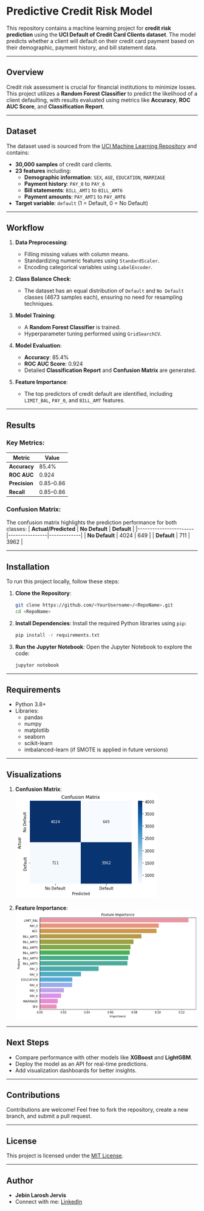 
# **Predictive Credit Risk Model**

This repository contains a machine learning project for **credit risk prediction** using the **UCI Default of Credit Card Clients dataset**. The model predicts whether a client will default on their credit card payment based on their demographic, payment history, and bill statement data.

---

## **Overview**

Credit risk assessment is crucial for financial institutions to minimize losses. This project utilizes a **Random Forest Classifier** to predict the likelihood of a client defaulting, with results evaluated using metrics like **Accuracy**, **ROC AUC Score**, and **Classification Report**.

---

## **Dataset**

The dataset used is sourced from the [UCI Machine Learning Repository](https://archive.ics.uci.edu/ml/datasets/default+of+credit+card+clients) and contains:

- **30,000 samples** of credit card clients.
- **23 features** including:
  - **Demographic information**: `SEX`, `AGE`, `EDUCATION`, `MARRIAGE`
  - **Payment history**: `PAY_0` to `PAY_6`
  - **Bill statements**: `BILL_AMT1` to `BILL_AMT6`
  - **Payment amounts**: `PAY_AMT1` to `PAY_AMT6`
- **Target variable**: `default` (1 = Default, 0 = No Default)

---

## **Workflow**

1. **Data Preprocessing**:
   - Filling missing values with column means.
   - Standardizing numeric features using `StandardScaler`.
   - Encoding categorical variables using `LabelEncoder`.

2. **Class Balance Check**:
   - The dataset has an equal distribution of `Default` and `No Default` classes (4673 samples each), ensuring no need for resampling techniques.

3. **Model Training**:
   - A **Random Forest Classifier** is trained.
   - Hyperparameter tuning performed using `GridSearchCV`.

4. **Model Evaluation**:
   - **Accuracy**: 85.4%
   - **ROC AUC Score**: 0.924
   - Detailed **Classification Report** and **Confusion Matrix** are generated.

5. **Feature Importance**:
   - The top predictors of credit default are identified, including `LIMIT_BAL`, `PAY_0`, and `BILL_AMT` features.

---

## **Results**

### Key Metrics:
| Metric          | Value   |
|-----------------|---------|
| **Accuracy**    | 85.4%   |
| **ROC AUC**     | 0.924   |
| **Precision**   | 0.85–0.86 |
| **Recall**      | 0.85–0.86 |

### **Confusion Matrix**:
The confusion matrix highlights the prediction performance for both classes:
| **Actual/Predicted** | **No Default** | **Default** |
|-----------------------|----------------|-------------|
| **No Default**        | 4024          | 649         |
| **Default**           | 711           | 3962        |

---

## **Installation**

To run this project locally, follow these steps:

1. **Clone the Repository**:
   ```bash
   git clone https://github.com/<YourUsername>/<RepoName>.git
   cd <RepoName>
   ```

2. **Install Dependencies**:
   Install the required Python libraries using `pip`:
   ```bash
   pip install -r requirements.txt
   ```

3. **Run the Jupyter Notebook**:
   Open the Jupyter Notebook to explore the code:
   ```bash
   jupyter notebook
   ```

---

## **Requirements**

- Python 3.8+
- Libraries:
   - pandas
   - numpy
   - matplotlib
   - seaborn
   - scikit-learn
   - imbalanced-learn (if SMOTE is applied in future versions)

---

## **Visualizations**

1. **Confusion Matrix**:
   ![Confusion Matrix](/ConfusionMatrix.png)

2. **Feature Importance**:
   ![Feature Importance](/FeatureImportance.png)

---

## **Next Steps**

- Compare performance with other models like **XGBoost** and **LightGBM**.
- Deploy the model as an API for real-time predictions.
- Add visualization dashboards for better insights.

---

## **Contributions**

Contributions are welcome! Feel free to fork the repository, create a new branch, and submit a pull request.

---

## **License**

This project is licensed under the [MIT License](https://opensource.org/licenses/MIT).

---

## **Author**

- **Jebin Larosh Jervis**  
- Connect with me: [LinkedIn](https://www.linkedin.com/in/jebin-larosh-jervis-a52938123/) 
